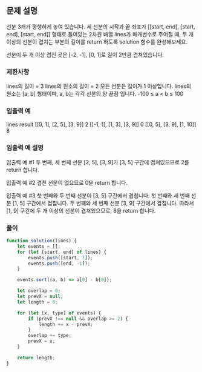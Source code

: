 ## 문제 설명

선분 3개가 평행하게 놓여 있습니다. 세 선분의 시작과 끝 좌표가 [[start, end], [start, end], [start, end]] 형태로 들어있는 2차원 배열 lines가 매개변수로 주어질 때, 두 개 이상의 선분이 겹치는 부분의 길이를 return 하도록 solution 함수를 완성해보세요.

선분이 두 개 이상 겹친 곳은 [-2, -1], [0, 1]로 길이 2만큼 겹쳐있습니다.

### 제한사항

lines의 길이 = 3
lines의 원소의 길이 = 2
모든 선분은 길이가 1 이상입니다.
lines의 원소는 [a, b] 형태이며, a, b는 각각 선분의 양 끝점 입니다.
-100 ≤ a < b ≤ 100

### 입출력 예

lines result
[[0, 1], [2, 5], [3, 9]] 2
[[-1, 1], [1, 3], [3, 9]] 0
[[0, 5], [3, 9], [1, 10]] 8

### 입출력 예 설명

입출력 예 #1
두 번째, 세 번째 선분 [2, 5], [3, 9]가 [3, 5] 구간에 겹쳐있으므로 2를 return 합니다.

입출력 예 #2
겹친 선분이 없으므로 0을 return 합니다.

입출력 예 #3
첫 번째와 두 번째 선분이 [3, 5] 구간에서 겹칩니다.
첫 번째와 세 번째 선분 [1, 5] 구간에서 겹칩니다.
두 번째와 세 번째 선분 [3, 9] 구간에서 겹칩니다.
따라서 [1, 9] 구간에 두 개 이상의 선분이 겹쳐있으므로, 8을 return 합니다.

### 풀이

```javaScript
function solution(lines) {
    let events = [];
    for (let [start, end] of lines) {
        events.push([start, 1]);
        events.push([end, -1]);
    }

    events.sort((a, b) => a[0] - b[0]);

    let overlap = 0;
    let prevX = null;
    let length = 0;

    for (let [x, type] of events) {
        if (prevX !== null && overlap >= 2) {
            length += x - prevX;
        }
        overlap += type;
        prevX = x;
    }

    return length;
}
```
